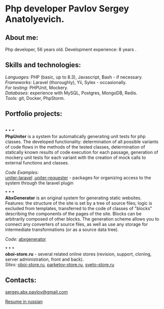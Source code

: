 <h1>Php developer Pavlov Sergey Anatolyevich.</h1>

<h2>About me: </h2>
<p>Php developer, 56 years old. Development experience: 8 years .</p>
<h2>Skills and technologies:</h2>
<p><i>Languages:</i> PHP (basic, up to 8.3), Javascript, Bash - if necessary.<br />
<i>Frameworks: </i>Laravel (thoroughly), Yii, Sylex - occasionally.<br />
<i>For testing:</i> PHPUnit, Mockery.<br />
<i>Databases:</i> experience with MySQL, Postgres, MongoDB, Redis.<br />
<i>Tools: </i>git, Docker, PhpStorm.</p>
<h2>Portfolio projects:    </h2>
<p><br />* * *<br /><b>PhpUniter</b> is a system for automatically generating unit tests for php classes. The developed functionality: determination of all possible variants of code flows in the methods of the tested classes, determination of statically known results of code execution for each passage, generation of mockery unit tests for each variant with the creation of mock calls to external functions and classes.<br />  
<p><i>Code Examples:</i>
<br /><a href="https://github.com/uniter1-dev/uniter-laravel">uniter-laravel</a> ,<a href="https://github.com/uniter1-dev/uniter-requester">uniter-requester</a> - packages for organizing access to the system through the laravel plugin<br /></p>
<p>* * *<br /><b>AbxGenerator</b> is an original system for generating static websites. Features: the structure of the site is set by a tree of source files; logic is excluded from templates, transferred to the code of classes of "blocks" describing the components of the pages of the site. Blocks can be arbitrarily composed of other blocks. The generation scheme allows you to connect any converters of source files, as well as use any storage for intermediate transformations (or as a source data tree).<br />
<p><i>Code: </i><a href="https://bitbucket.org/serge357/abxgenerator" title="abxgenerator">abxgenerator</a><br />

<p>* * *<br /><b>oboi-store.ru</b> - several related online stores (revision, support, cloning, server administration, front and back).<br />
<i>Sites:</i> <a href="https://oboi-store.ru/" title="oboi-store.ru">oboi-store.ru</a>,
<a href="https://parketov-store.ru/" title="parketov-store.ru">parketov-store.ru</a>,
<a href="https://sveto-store.ru/" title="sveto-store.ru">sveto-store.ru</a>
</p>
<h2>Contacts:</h2>
<a href="mailto:sergey.abx.pavlov@gmail.com">sergey.abx.pavlov@gmail.com</a>

<a href="https://github.com/SergAPavlov/resume/blob/main/readme_ru.md">Resume in russian</a>
